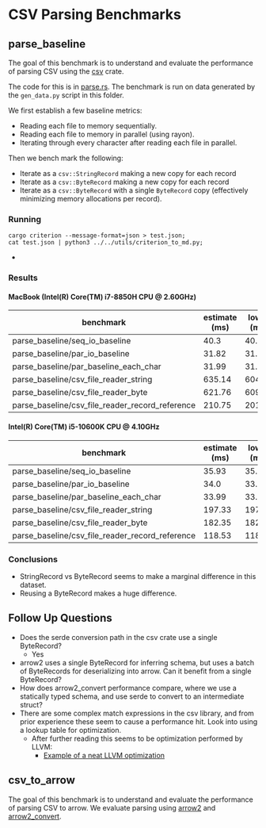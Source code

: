# CSV Parsing Benchmarks

## parse_baseline

The goal of this benchmark is to understand and evaluate the performance of parsing CSV using the [csv](https://docs.rs/csv/latest/csv/) crate.

The code for this is in [parse.rs](./benches/parse.rs). The benchmark is run on data generated by the `gen_data.py` script in this folder.

We first establish a few baseline metrics:
- Reading each file to memory sequentially.
- Reading each file to memory in parallel (using rayon).
- Iterating through every character after reading each file in parallel.

Then we bench mark the following:

- Iterate as a `csv::StringRecord` making a new copy for each record
- Iterate as a `csv::ByteRecord` making a new copy for each record
- Iterate as a `csv::ByteRecord` with a single `ByteRecord` copy (effectively minimizing memory allocations per record).

### Running
```
cargo criterion --message-format=json > test.json;
cat test.json | python3 ../../utils/criterion_to_md.py;
```
- 
### Results

#### MacBook (Intel(R) Core(TM) i7-8850H CPU @ 2.60GHz)

|benchmark|estimate (ms) |lower (ms)|upper (ms)|
|---------|--------|-----|-----|
|parse_baseline/seq_io_baseline|40.3|40.13|40.66|
|parse_baseline/par_io_baseline|31.82|31.26|32.44|
|parse_baseline/par_baseline_each_char|31.99|31.61|32.9|
|parse_baseline/csv_file_reader_string|635.14|604.86|679.58|
|parse_baseline/csv_file_reader_byte|621.76|609.42|635.8|
|parse_baseline/csv_file_reader_record_reference|210.75|201.15|221.2|

#### Intel(R) Core(TM) i5-10600K CPU @ 4.10GHz

|benchmark|estimate (ms) |lower (ms)|upper (ms)|
|---------|--------|-----|-----|
|parse_baseline/seq_io_baseline|35.93|35.85|35.97|
|parse_baseline/par_io_baseline|34.0|33.97|34.02|
|parse_baseline/par_baseline_each_char|33.99|33.96|34.01|
|parse_baseline/csv_file_reader_string|197.33|197.26|197.39|
|parse_baseline/csv_file_reader_byte|182.35|182.25|182.47|
|parse_baseline/csv_file_reader_record_reference|118.53|118.47|118.65|
### Conclusions

- StringRecord vs ByteRecord seems to make a marginal difference in this dataset.
- Reusing a ByteRecord makes a huge difference.

## Follow Up Questions

- Does the serde conversion path in the csv crate use a single ByteRecord?
    - Yes
- arrow2 uses a single ByteRecord for inferring schema, but uses a batch of ByteRecords for deserializing into arrow. Can it benefit from a single ByteRecord?
- How does arrow2_convert performance compare, where we use a statically typed schema, and use serde to convert to an intermediate struct?
- There are some complex match expressions in the csv library, and from prior experience these seem to cause a performance hit. Look into using a lookup table for optimization.
    - After further reading this seems to be optimization performed by LLVM:
        - [Example of a neat LLVM optimization](https://www.reddit.com/r/rust/comments/31kras/are_match_statements_constanttime_operations/)

## csv_to_arrow

The goal of this benchmark is to understand and evaluate the performance of parsing CSV to arrow. We evaluate parsing using [arrow2](https://github.com/jorgecarleitao/arrow2) and [arrow2_convert](https://github.com/DataEngineeringLabs/arrow2-convert).
